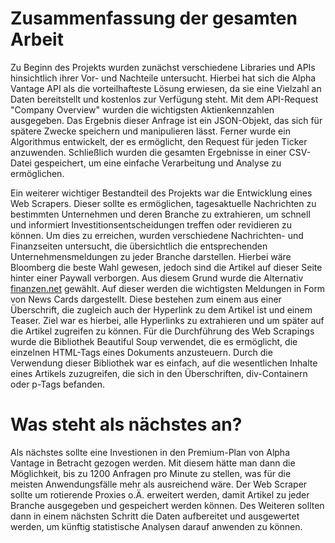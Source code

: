 # Zusammenfassung der gesamten Arbeit

Zu Beginn des Projekts wurden zunächst verschiedene Libraries und APIs hinsichtlich ihrer Vor- und Nachteile untersucht. Hierbei hat sich die Alpha Vantage API als die vorteilhafteste Lösung erwiesen, da sie eine Vielzahl an Daten bereitstellt und kostenlos zur Verfügung steht. Mit dem API-Request "Company Overview" wurden die wichtigsten Aktienkennzahlen ausgegeben. Das Ergebnis dieser Anfrage ist ein JSON-Objekt, das sich für spätere Zwecke speichern und manipulieren lässt. Ferner wurde ein Algorithmus entwickelt, der es ermöglicht, den Request für jeden Ticker anzuwenden. Schließlich wurden die gesamten Ergebnisse in einer CSV-Datei gespeichert, um eine einfache Verarbeitung und Analyse zu ermöglichen.

Ein weiterer wichtiger Bestandteil des Projekts war die Entwicklung eines Web Scrapers. Dieser sollte es ermöglichen, tagesaktuelle Nachrichten zu bestimmten Unternehmen und deren Branche zu extrahieren, um schnell und informiert Investitionsentscheidungen treffen oder revidieren zu können. Um dies zu erreichen, wurden verschiedene Nachrichten- und Finanzseiten untersucht, die übersichtlich die entsprechenden Unternehmensmeldungen zu jeder Branche darstellen. Hierbei wäre Bloomberg die beste Wahl gewesen, jedoch sind die Artikel auf dieser Seite hinter einer Paywall verborgen. Aus diesem Grund wurde die Alternativ [finanzen.net](https://finanzen.net) gewählt. Auf dieser werden die wichtigsten Meldungen in Form von News Cards dargestellt. Diese bestehen zum einem aus einer Überschrift, die zugleich auch der Hyperlink zu dem Artikel ist und einem Teaser. Ziel war es hierbei, alle Hyperlinks zu extrahieren und um später auf die Artikel zugreifen zu können. Für die Durchführung des Web Scrapings wurde die Bibliothek Beautiful Soup verwendet, die es ermöglicht, die einzelnen HTML-Tags eines Dokuments anzusteuern. Durch die Verwendung dieser Bibliothek war es einfach, auf die wesentlichen Inhalte eines Artikels zuzugreifen, die sich in den Überschriften, div-Containern oder p-Tags befanden.


# Was steht als nächstes an?
Als nächstes sollte eine Investionen in den Premium-Plan von Alpha Vantage in Betracht gezogen werden. Mit diesem hätte man dann die Möglichkeit, bis zu 1200 Anfragen pro Minute zu stellen, was für die meisten Anwendungsfälle mehr als ausreichend wäre. Der Web Scraper sollte um rotierende Proxies o.Ä. erweitert werden, damit Artikel zu jeder Branche ausgegeben und gespeichert werden können. Des Weiteren sollten dann in einem nächsten Schritt die Daten aufbereitet und ausgewertet werden, um künftig statistische Analysen darauf anwenden zu können.